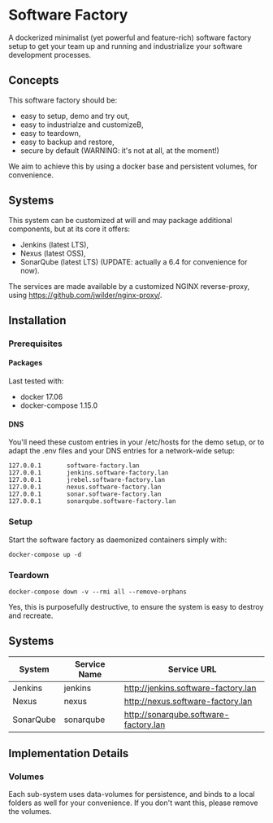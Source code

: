# Software Factory

A dockerized minimalist (yet powerful and feature-rich) software
factory setup to get your team up and running and industrialize your
software development processes.

## Concepts

This software factory should be:

 * easy to setup, demo and try out,
 * easy to industrialze and customizeB,
 * easy to teardown,
 * easy to backup and restore,
 * secure by default (WARNING: it's not at all, at the moment!)

We aim to achieve this by using a docker base and persistent volumes,
for convenience.

## Systems

This system can be customized at will and may package additional
components, but at its core it offers:

 * Jenkins (latest LTS),
 * Nexus (latest OSS),
 * SonarQube (latest LTS) (UPDATE: actually a 6.4 for convenience for now).

The services are made available by a customized NGINX reverse-proxy,
using https://github.com/jwilder/nginx-proxy/.

## Installation

### Prerequisites

#### Packages

Last tested with:

 * docker 17.06
 * docker-compose 1.15.0

#### DNS

You'll need these custom entries in your /etc/hosts for the demo setup,
or to adapt the .env files and your DNS entries for a network-wide setup:

```
127.0.0.1       software-factory.lan
127.0.0.1       jenkins.software-factory.lan
127.0.0.1       jrebel.software-factory.lan
127.0.0.1       nexus.software-factory.lan
127.0.0.1       sonar.software-factory.lan
127.0.0.1       sonarqube.software-factory.lan
```

### Setup

Start the software factory as daemonized containers simply with:

```
docker-compose up -d
```



### Teardown

```
docker-compose down -v --rmi all --remove-orphans
```

Yes, this is purposefully destructive, to ensure the system is easy to destroy
and recreate.

## Systems

| System    | Service Name | Service URL                           |
|-----------|--------------|---------------------------------------|
| Jenkins   | jenkins      | http://jenkins.software-factory.lan   |
| Nexus     | nexus        | http://nexus.software-factory.lan     |
| SonarQube | sonarqube    | http://sonarqube.software-factory.lan |

## Implementation Details

### Volumes

Each sub-system uses data-volumes for persistence, and binds to a
local folders as well for your convenience. If you don't want this,
please remove the volumes.
